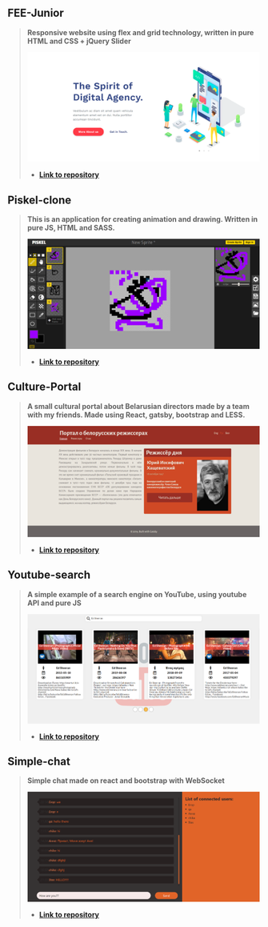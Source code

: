 ## FEE-Junior   
  
> **Responsive website using flex and grid technology, written in pure HTML and CSS + jQuery Slider**
>  
>![FEE-JuniorScreen](./screens/FEE-JuniorScreen.png)
> - **[Link to repository](https://github.com/Stassras/FEE-Junior)**  

## Piskel-clone   
  
> **This is an application for creating animation and drawing. Written in pure JS, HTML and SASS.**
>  
>![PiskelCloneScreen](./screens/PiskelCloneScreen.png)  
> - **[Link to repository](https://github.com/Stassras/Piskel-Clone)**  

## Culture-Portal   
  
> **A small cultural portal about Belarusian directors made by a team with my friends. Made using React, gatsby, bootstrap and LESS.**  
>  
>![CulturePortalScreen](./screens/CulturePortalScreen.png)  
> - **[Link to repository](https://github.com/Stassras/Culture-portal)**  

## Youtube-search   
  
> **A simple example of a search engine on YouTube, using youtube API and pure JS**  
>  
>![YoutubeSearchScreen](./screens/YoutubeSearchScreen.png)  
> - **[Link to repository](https://github.com/Stassras/Youtube-search)**  

## Simple-chat   
  
> **Simple chat made on react and bootstrap with WebSocket**  
>  
>![SimpleChatScreen](./screens/SimpleChatScreen.png)  
> - **[Link to repository](https://github.com/Stassras/Simple-chat)**
